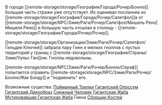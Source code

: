 В городе [[remote-storage/storage/География/Города/Рочер/Бонлю]] большая часть стражи уже отсутствует. Их оценивал посланник из [[remote-storage/storage/География/Города/Рочер/Салетфол]]а от [[remote-storage/storage/NPC/Зэме/Раги/Рочер/Салетфол/Мишель Рено|Мишеля Рено]] и большую часть отсылал в столицу - [[remote-storage/storage/География/Города/Рочер/Рочер]].

[[remote-storage/storage/Организации/Зэме/Раги/Рочер/Салетфол/Гильдия Ключей]] забрала пару Гиен и мелких гноллов с пустых территорий у границ с [[remote-storage/storage/География/Страны/Зэме/Уульс Ган]]ом. Гноллы недовольны.

[[remote-storage/storage/NPC/Зэме/Раги/Рочер/Бонлю/Сераф]] попытается отравить [[remote-storage/storage/NPC/Зэме/Раги/Рочер/Бонлю/Жак Бонду]] и "подменить" его.

Возможные существа:
[Пойманный Трипки](https://2e.aonprd.com/NPCs.aspx?ID=3673)
[Гигантский Опоссум](https://2e.aonprd.com/Monsters.aspx?ID=1253)
[Гигантский Дикообраз](https://2e.aonprd.com/Monsters.aspx?ID=1268)
[Снежный Человек](https://2e.aonprd.com/Monsters.aspx?ID=1287)
[Гигантская Жаба](https://2e.aonprd.com/Monsters.aspx?ID=828)
[Мутировавшая Гигантская Жаба](https://2e.aonprd.com/Monsters.aspx?ID=1951)
Гиена
[Сборщик Костей](https://2e.aonprd.com/NPCs.aspx?ID=3651)


